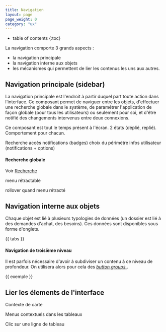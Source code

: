 ```yaml
---
title: Navigation
layout: page
page_weight: 0
category: "ux"
---
```

* table of contents
{:toc}

La navigation comporte 3 grands aspects : 
- la navigation principale
- la navigation interne aux objets
- les mécanismes qui permettent de lier les contenus les uns aux autres.

## Navigation principale (sidebar) ##

La navigation principale est l'endroit à partir duquel part toute action dans l'interface. Ce composant permet de naviguer entre les objets, d'effectuer une recherche globale dans le système, de paramétrer l'application de façon globale (pour tous les utilisateurs) ou seulement pour soi, et d'être notifié des changements intervenus entre deux connexions.

Ce composant est tout le temps présent à l'écran. 2 états (déplié, replié). Comportement pour chacun.

Recherche
accès
notifications (badges)
choix du périmètre
infos utilisateur (notifications + options)

#### Recherche globale ####

Voir [Recherche](link)


menu rétractable

rollover quand menu rétracté


## Navigation interne aux objets ##

Chaque objet est lié à plusieurs typologies de données (un dossier est lié à des demandes d'achat, des besoins). Ces données sont disponibles sous forme d'onglets.

{{ tabs }}

#### Navigation de troisième niveau ####

Il est parfois nécessaire d'avoir à subdiviser un contenu à ce niveau de profondeur. On utilisera alors pour cela des [*button groups* ](https://getbootstrap.com/docs/4.5/components/button-group/#basic-example).

{{ exemple }}

## Lier les élements de l'interface ##

Contexte de carte

Menus contextuels dans les tableaux

Clic sur une ligne de tableau
